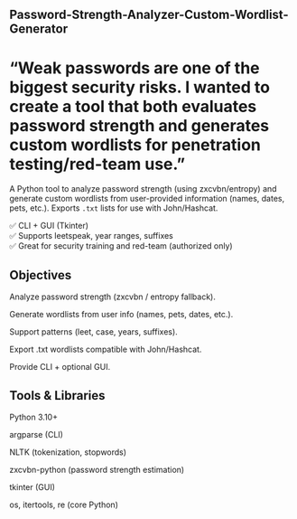 ## Password-Strength-Analyzer-Custom-Wordlist-Generator
# “Weak passwords are one of the biggest security risks. I wanted to create a tool that both evaluates password strength and generates custom wordlists for penetration testing/red-team use.”

A Python tool to analyze password strength (using zxcvbn/entropy) and generate custom 
wordlists from user-provided information (names, dates, pets, etc.). 
Exports `.txt` lists for use with John/Hashcat.

✅ CLI + GUI (Tkinter)  
✅ Supports leetspeak, year ranges, suffixes  
✅ Great for security training and red-team (authorized only)

## Objectives

Analyze password strength (zxcvbn / entropy fallback).

Generate wordlists from user info (names, pets, dates, etc.).

Support patterns (leet, case, years, suffixes).

Export .txt wordlists compatible with John/Hashcat.

Provide CLI + optional GUI.

## Tools & Libraries

Python 3.10+

argparse (CLI)

NLTK (tokenization, stopwords)

zxcvbn-python (password strength estimation)

tkinter (GUI)

os, itertools, re (core Python)
